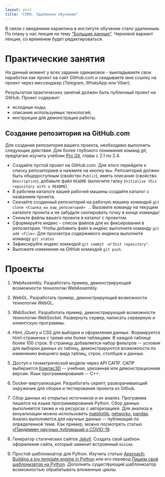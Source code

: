 ```yaml
---
layout: post
title: "СППО. Удаленное обучение"
---
```


В связи с введением карантина в институте обучение стало удаленным.
По плану у нас лекция на тему ["Большие данные"](https://docs.google.com/document/d/1lwSSIB5eoec8G4P9olfG8iHG8rf1tU2bIxQa9cwzClw/edit?usp=sharing).
Черновой вариант лекции, со временем будет редактироваться.

# Практические занятия

На данный момент у всех задание одинаковое - выкладываете свои наработки как проект на сайт GitHub.com и скидываете мне ссылку на проект через мессенджер (Telegram, WhatsApp или Viber).

Результатом практических занятий должен быть публичный проект на GitHub. Проект содержит:

* исходные коды;
* описание используемых технологий;
* инструкции для демонстрации работы.

## Создание репозитория на GitHub.com

Для создания репозитория вашего проекта, необходимо выполнить следующие действия. Для более глубокого понимания команд git, предлагаю изучить учебник [Pro Git](https://github.com/downloads/GArik/progit/progit.ru.pdf), главы с 2.1 по 2.4.

* Создайте пустой проект на GitHub.com. Для этого перейдите к списку репозиториев и нажмите на кнопку `New`. Репозиторий должен быть общедоступным (свойство `Public`), иметь описание (свойство `Description`), добавьте файл `README` (включите галку `Initialize this repository with a README`).
* В рабочем каталоге вашей рабочей машины создайте каталог с названием проекта.
* Скачайте созданный репозиторий на рабочую машину командой `git clone <Ссылка_на_ваш_репозиторий> .`. Вызовите команду на текущем каталоге проекта и не забудьте скопировать точку в конце команды!
* Скиньте файлы вашего проекта в каталог с проектом.
* Сформируйте индекс - список файлов для их фиксирования в репозитории. Чтобы добавить файл в индекс выполните команду `git add <file>`. Для просмотра содержимого индекса выполните команду `git status`
* Зафиксируйте индекс командой `git commit -m"Init repository"`.
* Выложите изменения на GitHub командой `git push`.

# Проекты

1. WebAssembly. Разработать пример, демонстрирующий возможности технологии WebAssembly.

2. WebGL. Разработать пример, демонстрирующий возможности технологии WebGL.

3. WebSocket. Разработать пример, демонстрирующий возможности технологии WebSocket. Развернуть сервер, написать серверную и клиентскую программы.

4. Html, jQuery и CSS для выборки и оформления данных. Формируется html-страничка с тремя или более таблицами. В каждой таблице более 100 строк. В страницу добавляется набор фильтров -- условия для выборки данных из таблиц, демонстрируются возможности по изменению внешнего вида таблиц, строк, столбцов и данных.

5. Доступ к геометрической модели через API САПР.
САПР выбирается [Компас3D](https://kompas.ru) -- учебная, урезанная или демонстрационная версии.
Язык программирования -- C++.

6. Docker-виртуализация. Разработать скрипт, разворачивающий окружение для сборки и тестирования проекта из Github.

7. Сбор данных из открытых источников и их анализ. Программа пишется на языке программирования Python. Сбор данных выполняется также и на ресурсах с авторизацией. Для анализа и визуализации можно использовать [matplotlib](https://matplotlib.org/), [networkx](https://networkx.github.io/), [pandas](https://pandas.pydata.org/). Анализ выполняется для научных данных -- публикаций по определенной теме. Как пример, можно посмотреть статью [«Пандемия» научных публикаций о COVID-19](https://habr.com/ru/post/493512/).

8. Генератор статических сайтов [Jekyll](https://jekyllrb.com/). Создать свой шаблон оформления сайта, который заменит встроенный `minima`.

9. Простой шаблонизатор для Python. Изучить статью [Approach: Building a toy template engine in Python](http://alexmic.net/building-a-template-engine/) или его перевод [Пишем свой шаблонизатор на Python](https://habr.com/en/post/180935/). Дополнить существующий шаблонизатор возможностью обрабатывать вложенные циклы.

